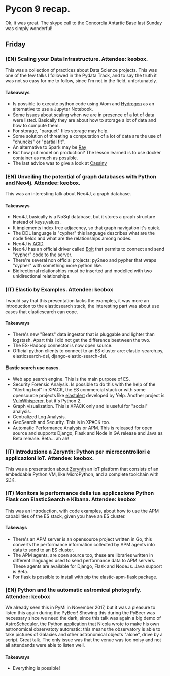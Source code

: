 # Pycon 9 recap.
Ok, it was great. The skype call to the Concordia Antartic Base last Sunday was simply wonderful!

## Friday

### (EN) Scaling your Data Infrastructure. Attendee: keobox.
This was a collection of practices about Data Science projects.
This was one of the few talks I followed in the Pydata Track, and to say the truth it was not so easy for me to follow, since I'm not in the field, unfortunately.
#### Takeaways
- Is possible to execute python code using Atom and [Hydrogen](https://atom.io/packages/hydrogen) as an alternative to use a Jupyter Notebook.
- Some issues about scaling when we are in presence of a lot of data were listed. Basically they are about how to storage a lot of data and how to compute them.
- For storage, "parquet" files storage may help.
- Some solution of threating a computation of a lot of data are the use of "chuncks" or "partial fit".
- An alternative to Spark may be [Ray](https://github.com/ray-project/ray)
- But how put model on production? The lesson learned is to use docker container as much as possible.
- The last advice was to give a look at [Cassiny](https://docs.cassiny.io/)

### (EN) Unveiling the potential of graph databases with Python and Neo4j. Attendee: keobox.
This was an interesting talk about Neo4J, a graph database.
#### Takeaways
- Neo4J, basically is a NoSql database, but it stores a graph structure instead of keys,values.
- It implements index free adjacency, so that graph navigation it's quick.
- The DDL language is "cypher" this language describes what are the node fields and what are the relationships among nodes.
- Neo4J is [ACID](https://en.wikipedia.org/wiki/ACID)
- Neo4J has an official driver called [Bolt](https://neo4j.com/docs/api/python-driver/current/) that permits to connect and send "cypher" code to the server.
- There're several non official projects: py2neo and pypher that wraps "cypher" with something more python like.
- Bidirectional relationships must be inserted and modelled with two unidirectional relationships.

### (IT) Elastic by Examples. Attendee: keobox
I would say that this presentation lacks the examples, it was more an introduction to the elasticsearch stack, the interesting part was about use cases that elasticsearch can cope.
#### Takeaways
- There's new "Beats" data ingestor that is pluggable and lighter than logstash. Apart this I did not get the difference beetween the two.
- The ES-Hadoop connector is now open source.
- Official python clients to connect to an ES cluster are: elastic-search.py, elasticsearch-dsl, django-elastic-search-dsl.
#### Elastic search use cases.
- Web app search engine. This is the main purpose of ES.
- Security Forensic Analysis. Is possible to do this with the help of the "Alerting tool" in XPACK, the ES commercial stack or with some opensource projects like [elastalert](https://github.com/Yelp/elastalert) developed by Yelp. Another project is [VulnWhisperer](https://github.com/austin-taylor/VulnWhisperer), but it's Python 2.
- Graph visualization. This is XPACK only and is useful for "social" analysis.
- Centralized Log Analysis.
- GeoSearch and Security. This is in XPACK too.
- Automatic Performance Analysis or APM. This is released for open source and supports Django, Flask and Node in GA release and Java as Beta release. Beta... ah ah!

### (IT) Introduzione a Zerynth: Python per microcontrollori e applicazioni IoT. Attendee: keobox.
This was a presentation about [Zerynth](https://www.zerynth.com/) an IoT platform that consists of an embeddable Python VM, like MicroPython, and a complete toolchain with SDK.

### (IT) Monitora le performance della tua applicazione Python Flask con ElasticSearch e Kibana. Attendee: keobox
This was an introduction, with code examples, about how to use the APM cababilities of the ES stack, given you have an ES cluster.
#### Takeways
- There's an APM server is an opensource project written in Go, this converts the performance information collected by APM agents into data to send to an ES cluster.
- The APM agents, are open source too, these are libraries written in different languages used to send performance data to APM servers. These agents are available for Django, Flask and NodeJs. Java support is Beta.
- For flask is possible to install with pip the elastic-apm-flask package.

### (EN) Python and the automatic astromical photografy. Attendee: keobox
We already seen this in PyMi in November 2017, but it was a pleasure to listen this again during the PyBeer!
Showing this during the PyBeer was necessary since we need the dark, since this talk was again a big demo of AstroScheduler, the Python application that Nicola wrote to make his own astronomical observatoty automatic: this means the observatory is able to take pictures of Galaxies and other astronomical objects "alone", drive by a script. Great talk. The only issue was that the venue was too noisy and not all attendands were able to listen well.
#### Takeaways
- Everything is possible!
